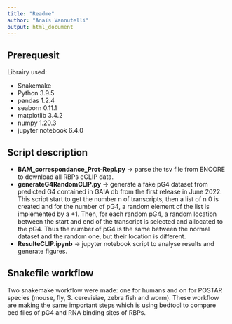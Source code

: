 ```yaml
---
title: "Readme"
author: "Anaïs Vannutelli"
output: html_document
---
```


## Prerequesit

Librairy used:

* Snakemake
* Python 3.9.5
* pandas 1.2.4
* seaborn 0.11.1
* matplotlib 3.4.2
* numpy 1.20.3
* jupyter notebook 6.4.0

## Script description

* **BAM_correspondance_Prot-Repl.py** &rarr; parse the tsv file from ENCORE to download all RBPs eCLIP data.
* **generateG4RandomCLIP.py** &rarr; generate a fake pG4 dataset from predicted G4 contained in GAIA db from the first release in June 2022. This script start to get the number n of transcripts, then a list of n 0 is created and for the number of pG4, a random element of the list is implemented by a +1. Then, for each random pG4, a random location between the start and end of the transcript is selected and allocated to the pG4. Thus the number of pG4 is the same between the normal dataset and the random one, but their location is different.
* **ResulteCLIP.ipynb** &rarr; jupyter notebook script to analyse results and generate figures.

## Snakefile workflow

Two snakemake workflow were made: one for humans and on for POSTAR species (mouse, fly, S. cerevisiae, zebra fish and worm). These workflow are making the same important steps which is using bedtool to compare bed files of pG4 and RNA binding sites of RBPs.
